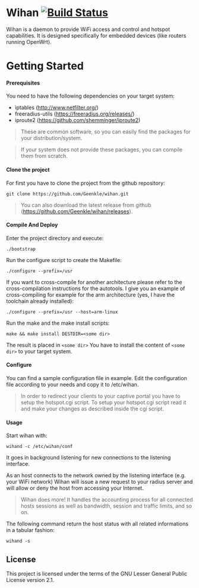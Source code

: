 # Wihan [![Build Status](https://api.travis-ci.org/Geenkle/wihan.svg?branch=master)](https://api.travis-ci.org/Geenkle/wihan)

Wihan is a daemon to provide WiFi access and control and hotspot capabilities. It is designed specifically for embedded devices (like routers running OpenWrt).

# Getting Started

#### Prerequisites

You need to have the following dependencies on your target system:

- iptables (http://www.netfilter.org/)
- freeradius-utils (https://freeradius.org/releases/)
- iproute2 (https://github.com/shemminger/iproute2)

>These are common software, so you can easily find the packages for your distribution/system.

>If your system does not provide these packages, you can compile them from scratch.

#### Clone the project

For first you have to clone the project from the github repository:

```git
git clone https://github.com/Geenkle/wihan.git
```

> You can also download the latest release from github (https://github.com/Geenkle/wihan/releases).

#### Compile And Deploy

Enter the project directory and execute:

```
./bootstrap
```

Run the configure script to create the Makefile:

```
./configure --prefix=/usr
```

If you want to cross-compile for another architecture please refer to the cross-compilation instructions
for the autotools. I give you an example of cross-compiling for example for the arm architecture
(yes, I have the toolchain already installed):

```
./configure --prefix=/usr --host=arm-linux
```

Run the make and the make install scripts:
```
make && make install DESTDIR=<some dir>
```

The result is placed in ```<some dir>``` You have to install the content of ```<some dir>``` to your target system.

#### Configure

You can find a sample configuration file in example. Edit the configuration file according to your needs and copy it to /etc/wihan.

>In order to redirect your clients to your captive portal you have to setup the hotspot.cgi script. To setup
>your hotspot.cgi script read it and make your changes as described inside the cgi script.

#### Usage

Start wihan with:

```
wihand -c /etc/wihan/conf
```

It goes in background listening for new connections to the listening interface.

As an host connects to the network owned by the listening interface (e.g. your WiFi network) Wihan will issue a new request
to your radius server and will allow or deny the host from accessing your Internet.

> Wihan does more! It handles the accounting process for all connected hosts sessions as well as bandwidth, session and traffic limits,
> and so on.

The following command return the host status with all related informations in a tabular fashion:

```
wihand -s
```

## License

This project is licensed under the terms of the GNU Lesser General Public License version 2.1.
